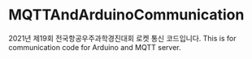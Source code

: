 # MQTTAndArduinoCommunication
2021년 제19회 전국항공우주과학경진대회 로켓 통신 코드입니다.
This is for communication code for Arduino and MQTT server.
